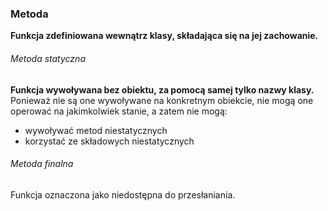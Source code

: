 ### Metoda
**Funkcja zdefiniowana wewnątrz klasy, składająca się na jej zachowanie.**

###### Metoda statyczna
**Funkcja wywoływana bez obiektu, za pomocą samej tylko nazwy klasy.** 
Ponieważ nie są one wywoływane na konkretnym obiekcie, nie mogą one operować na jakimkolwiek stanie, a zatem nie mogą:
- wywoływać metod niestatycznych
- korzystać ze składowych niestatycznych

###### Metoda finalna
Funkcja oznaczona jako niedostępna do przesłaniania. 

